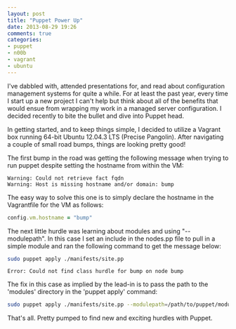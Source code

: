 ```yaml
---
layout: post
title: "Puppet Power Up"
date: 2013-08-29 19:26
comments: true
categories: 
- puppet
- n00b
- vagrant
- ubuntu
---
```

I've dabbled with, attended presentations for, and read about configuration management systems for quite a while. For at least the past year, every time I start up a new project I can't help but think about all of the benefits that would ensue from wrapping my work in a managed server configuration. I decided recently to bite the bullet and dive into Puppet head.

In getting started, and to keep things simple, I decided to utilize a Vagrant box running 64-bit Ubuntu 12.04.3 LTS (Precise Pangolin). After navigating a couple of small road bumps, things are looking pretty good!

The first bump in the road was getting the following message when trying to run puppet despite setting the hostname from within the VM:
``` text Warning
Warning: Could not retrieve fact fqdn
Warning: Host is missing hostname and/or domain: bump
```

The easy way to solve this one is to simply declare the hostname in the Vagrantfile for the VM as follows:
``` ruby Vagrantfile
config.vm.hostname = "bump"
```

The next little hurdle was learning about modules and using "--modulepath". In this case I set an include in the nodes.pp file to pull in a simple module and ran the following command to get the message below:
``` bash Command
sudo puppet apply ./manifests/site.pp
```
``` text Error
Error: Could not find class hurdle for bump on node bump
```

The fix in this case as implied by the lead-in is to pass the path to the 'modules' directory in the 'puppet apply' command:
``` bash Command
sudo puppet apply ./manifests/site.pp --modulepath=/path/to/puppet/modules/
```

That's all. Pretty pumped to find new and exciting hurdles with Puppet.
